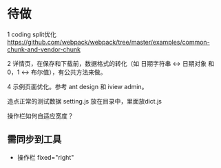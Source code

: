 # 待做
1 coding split优化  
https://github.com/webpack/webpack/tree/master/examples/common-chunk-and-vendor-chunk

2 详情页，在保存和下载前，数据格式的转化（如 日期字符串 <-> 日期对象 和 0，1 <-> 布尔值），有公共方法来做。


4 示例页面优化。参考 ant design 和 iview admin。

造点正常的测试数据
setting.js 放在目录中，里面放dict.js 


操作栏如何自适应宽度？

## 需同步到工具
* 操作栏 fixed="right"


